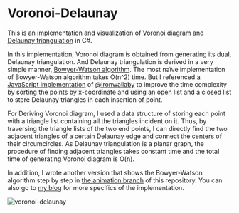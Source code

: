 # Voronoi-Delaunay

This is an implementation and visualization of [Voronoi diagram](https://en.wikipedia.org/wiki/Voronoi_diagram) and [Delaunay triangulation](https://en.wikipedia.org/wiki/Delaunay_triangulation) in C#.

In this implementation, Voronoi diagram is obtained from generating its dual, Delaunay triangulation. And Delaunay triangulation is derived in a very simple manner, [Bowyer-Watson algorithm](https://en.wikipedia.org/wiki/Bowyer%E2%80%93Watson_algorithm). The most naïve implementation of Bowyer-Watson algorithm takes O(n^2) time. But I referenced [a JavaScript implementation](https://github.com/ironwallaby/delaunay) of [@ironwallaby](https://github.com/ironwallaby) to improve the time complexity by sorting the points by x-coordinate and using an open list and a closed list to store Delaunay triangles in each insertion of point.

For Deriving Voronoi diagram, I used a data structure of storing each point with a triangle list containing all the triangles incident on it. Thus, by traversing the triangle lists of the two end points, I can directly find the two adjacent triangles of a certain Delaunay edge and connect the centers of their circumcircles. As Delaunay triangulation is a planar graph, the procedure of finding adjacent triangles takes constant time and the total time of generating Voronoi diagram is O(n).

In addition, I wrote another version that shows the Bowyer-Watson algorithm step by step in [the animation branch](https://github.com/IsaacGuan/Voronoi-Delaunay/tree/animation) of this repository. You can also go to [my blog](https://isaacguan.github.io/2017/12/22/Implementation-of-Voronoi-Diagram-and-Delaunay-Triangulation/) for more specifics of the implementation.

![voronoi-delaunay](voronoi-delaunay.bmp)
